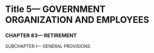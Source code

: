 
# Title 5— GOVERNMENT ORGANIZATION AND EMPLOYEES
### CHAPTER 83— RETIREMENT

SUBCHAPTER I— GENERAL PROVISIONS
